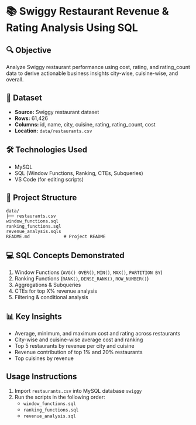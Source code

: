 # 📚 Swiggy Restaurant Revenue & Rating Analysis Using SQL

## 🔍 Objective
Analyze Swiggy restaurant performance using cost, rating, and rating_count data to derive actionable business insights city-wise, cuisine-wise, and overall.

## 📑 Dataset
- **Source:** Swiggy restaurant dataset  
- **Rows:** 61,426  
- **Columns:** id, name, city, cuisine, rating, rating_count, cost  
- **Location:** `data/restaurants.csv`

## 🛠️ Technologies Used
- MySQL   
- SQL (Window Functions, Ranking, CTEs, Subqueries)  
- VS Code (for editing scripts)  

## 📂 Project Structure
```
data/
├── restaurants.csv        
window_functions.sql
ranking_functions.sql
revenue_analysis.sqls
README.md             # Project README
```

## 💻 SQL Concepts Demonstrated
1. Window Functions (`AVG() OVER()`, `MIN()`, `MAX()`, `PARTITION BY`)  
2. Ranking Functions (`RANK()`, `DENSE_RANK()`, `ROW_NUMBER()`)  
3. Aggregations & Subqueries  
4. CTEs for top X% revenue analysis  
5. Filtering & conditional analysis  

## 📊 Key Insights
- Average, minimum, and maximum cost and rating across restaurants  
- City-wise and cuisine-wise average cost and ranking  
- Top 5 restaurants by revenue per city and cuisine  
- Revenue contribution of top 1% and 20% restaurants  
- Top cuisines by revenue

## Usage Instructions
1. Import `restaurants.csv` into MySQL database `swiggy`  
2. Run the scripts in the following order:
   - `window_functions.sql`  
   - `ranking_functions.sql`  
   - `revenue_analysis.sql`  
